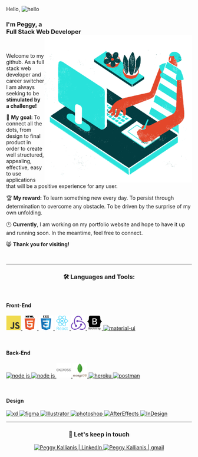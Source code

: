 <!-- INTRO SECTION -->
<div name= "Introduction" align="left">
  
  <!-- INTRO TEXT -->
  Hello, <img src="https://user-images.githubusercontent.com/1303154/88677602-1635ba80-d120-11ea-84d8-d263ba5fc3c0.gif" height="30px" alt="hello">
  <h3>I'm Peggy, a</hr> <br>
  <strong>Full Stack Web Developer</strong>  
    
  <!-- GIFF IMAGE -->
  <img align="right" src="crazyCoder.gif" height="400px" alt="feverishly coding">
  
</div>
<br>




<!-- ABOUT ME TEXT -->
<div name = "About Me"> 
  <p>Welcome to my github. As a full stack web developer and career switcher I am always seeking to be <strong>stimulated by a challenge!</strong> 

  🎯 <strong>My goal: </strong>To connect all the dots, from design to final product in order to create well structured, appealing, effective, easy to use applications that will be a positive experience for any user.

  🏆 <strong>My reward: </strong>To learn something new every day. To persist through determination to overcome any obstacle. To be driven by the surprise of my own unfolding.

  🕛 <strong>Currently</strong>, I am working on my portfolio website and hope to have it up and running soon. In the meantime, feel free to connect.
  
  😸 <strong> Thank you for visiting! </strong>
  </p>
<br>
 </div>


<hr>




<!-- TECHNOLOGIES USED -->
<div name = "Technologies">
<h3 align="center">🛠 Languages and Tools:</h3>
<br>

<h4 name = "Front End Technologies" >Front-End</h4>
  
<p align="left">
<a href="https://developer.mozilla.org/en-US/docs/Web/JavaScript" target="_blank" rel="noreferrer"> <img src="https://raw.githubusercontent.com/devicons/devicon/master/icons/javascript/javascript-original.svg" alt="javascript" width="40" height="40"/> </a> <a href="https://www.w3.org/html/" target="_blank" rel="noreferrer"> <img src="https://raw.githubusercontent.com/devicons/devicon/master/icons/html5/html5-original-wordmark.svg" alt="html5" width="40" height="40"/> </a>
<a href="https://www.w3schools.com/css/" target="_blank" rel="noreferrer"> <img src="https://raw.githubusercontent.com/devicons/devicon/master/icons/css3/css3-original-wordmark.svg" alt="css3" width="40" height="40"/> </a>
<a href="https://reactjs.org/" target="_blank" rel="noreferrer"> <img src="https://raw.githubusercontent.com/devicons/devicon/master/icons/react/react-original-wordmark.svg" alt="react" width="40" height="40"/> </a>
<a href="https://redux.js.org" target="_blank" rel="noreferrer"> <img src="https://raw.githubusercontent.com/devicons/devicon/master/icons/redux/redux-original.svg" alt="redux" width="40" height="40"/> </a>
<a href="https://getbootstrap.com" target="_blank" rel="noreferrer"> <img src="https://raw.githubusercontent.com/devicons/devicon/master/icons/bootstrap/bootstrap-plain-wordmark.svg" alt="bootstrap" width="40" height="40"/> </a>
<a href="https://mui.com/" target="_blank" rel="noreferrer"> <img src="https://cdn.worldvectorlogo.com/logos/material-ui-1.svg" alt="material-ui" width="40" height="40"/> </a>
</p

<br>
<br>
  
<h4 name = "Back End Technologies">Back-End</h4>

<p align="left">
<a href="https://nodejs.org/en/" target="_blank" rel="noreferrer"> <img src="https://upload.wikimedia.org/wikipedia/commons/thumb/d/d9/Node.js_logo.svg/2560px-Node.js_logo.svg.png" alt="node js" height="40"/> </a>  
<a href="https://www.npmjs.com/" target="_blank" rel="noreferrer"> <img src="https://searchvectorlogo.com/wp-content/uploads/2021/10/npm-inc-logo-vector.png" alt="node js" height="40"/> </a>
<a href="https://expressjs.com" target="_blank" rel="noreferrer"> <img src="https://raw.githubusercontent.com/devicons/devicon/master/icons/express/express-original-wordmark.svg" alt="express" height="40"/> </a>
<a href="https://www.mongodb.com/" target="_blank" rel="noreferrer"> <img src="https://raw.githubusercontent.com/devicons/devicon/master/icons/mongodb/mongodb-original-wordmark.svg" alt="mongodb" width="40" height="40"/> </a>
<a href="https://heroku.com" target="_blank" rel="noreferrer"> <img src="https://www.vectorlogo.zone/logos/heroku/heroku-icon.svg" alt="heroku" width="40" height="40"/> </a>
<a href="https://postman.com" target="_blank" rel="noreferrer"> <img src="https://www.vectorlogo.zone/logos/getpostman/getpostman-icon.svg" alt="postman" width="40" height="40"/> </a>   
</p

<br>
<br>
  
<h4 name = "Design Technologies">Design</h4>

<p align="left">
<a href="https://www.adobe.com/products/xd.html" target="_blank" rel="noreferrer"> <img src="https://helpx.adobe.com/content/dam/help/mnemonics/xd_app_RGB_2017.svg" alt="xd" width="40" height="40"/> </a>
<a href="https://www.figma.com/" target="_blank" rel="noreferrer"> <img src="https://www.vectorlogo.zone/logos/figma/figma-icon.svg" alt="figma" width="40" height="40"/> </a>
<a href="https://www.adobe.com/gr_en/products/illustrator.html" target="_blank" rel="noreferrer"> <img src="https://www.adobe.com/content/dam/shared/images/product-icons/svg/illustrator.svg" alt="Illustrator" width="40" height="40"/> </a>
<a href="https://www.adobe.com/gr_en/products/photoshop.html" target="_blank" rel="noreferrer"> <img src="https://www.adobe.com/content/dam/acom/one-console/icons_rebrand/ps_appicon.svg" alt="photoshop" width="40" height="40"/> </a> 
<a href="https://www.adobe.com/gr_en/products/aftereffects.html" target="_blank" rel="noreferrer"> <img src="https://www.adobe.com/content/dam/cc/us/en/products/ccoverview/ae_cc_app_RGB.svg" alt="AfterEffects" width="40" height="40"/> </a>  
<a href="https://www.adobe.com/gr_en/products/indesign.html" target="_blank" rel="noreferrer"> <img src="https://www.adobe.com/content/dam/cc/icons/indesign.svg" alt="InDesign" width="40" height="40"/> </a> 
</p>
</div>


<hr>




<!-- CONTACT ME INFO -->
<div name = "Contact Info" align="center">  
<h3>💬 Let's keep in touch</h3>

<a href="https://www.linkedin.com/in/peggy-kallianis-bab437124/"><img alt="Peggy Kallianis | LinkedIn" width="40px" src="https://camo.githubusercontent.com/c8a9c5b414cd812ad6a97a46c29af67239ddaeae08c41724ff7d945fb4c047e5/68747470733a2f2f6564656e742e6769746875622e696f2f537570657254696e7949636f6e732f696d616765732f7376672f6c696e6b6564696e2e737667" />
<a href="mailto:deftpeg@gmail.com"><img  alt="Peggy Kallianis | gmail" width="40px" src="https://camo.githubusercontent.com/4a3dd8d10a27c272fd04b2ce8ed1a130606f95ea6a76b5e19ce8b642faa18c27/68747470733a2f2f6564656e742e6769746875622e696f2f537570657254696e7949636f6e732f696d616765732f7376672f676d61696c2e737667" />
</div>








<!--
**deftPeg/deftPeg** is a ✨ _special_ ✨ repository because its `README.md` (this file) appears on your GitHub profile.

Here are some ideas to get you started:

- 🔭 I’m currently working on ...
🕛 
🤝
😸
- 🌱 I’m currently learning ...
- 👯 I’m looking to collaborate on ...
- 🤔 I’m looking for help with ...
- 💬 Ask me about ...
- 📫 How to reach me: ...
- ⚡ Fun fact: ...
-->
